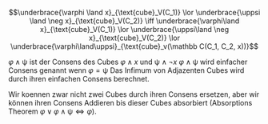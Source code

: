 
$$\underbrace{\varphi \land x}_{\text{cube}_V(C_1)} \lor \underbrace{\uppsi \land \neg x}_{\text{cube}_V(C_2)} \iff \underbrace{\varphi\land x}_{\text{cube}_V(C_1)} \lor \underbrace{\uppsi\land \neg x}_{\text{cube}_V(C_2)} \lor \underbrace{\varphi\land\uppsi}_{\text{cube}_v(\mathbb C(C_1, C_2, x))}$$

$\varphi \land \uppsi$ ist der Consens des Cubes $\varphi\land x$ und $\uppsi \land \neg x$
$\varphi \land \uppsi$ wird einfacher Consens genannt wenn $\varphi = \uppsi$
Das Infimum von Adjazenten Cubes wird durch ihren einfachen Consens berechnet.

Wir koennen zwar nicht zwei Cubes durch ihren Consens ersetzen, aber wir können ihren Consens Addieren bis dieser Cubes absorbiert (Absorptions Theorem $\varphi \lor\varphi \land \uppsi \iff \varphi$).


